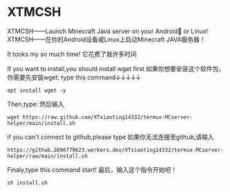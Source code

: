 # XTMCSH
XTMCSH——Launch Minecraft Java server on your Android📱 or Linux!
XTMCSH——在你的Android设备或Linux上启动Minecraft JAVA服务器！

It tooks my so much time!
它花费了我许多时间

If you want to install,you should install wget first
如果你想要安装这个软件包，你需要先安装wget:
type this command↓↓↓↓↓
```
apt install wget -y
```

Then,type:
然后输入
```
wget https://raw.github.com/XTxiaoting14332/termux-MCserver-helper/main/install.sh
```
if you can't connect to github,please type
如果你无法连接至github,请输入
```
https://github.2096779623.workers.dev/XTxiaoting14332/termux-MCserver-helper/raw/main/install.sh
```
Finaly,type this command start!
最后，输入这个指令开始吧！
```
sh install.sh
```
